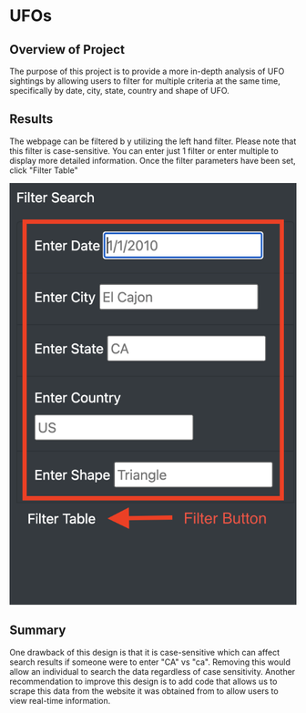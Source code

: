 # UFOs

## Overview of Project
The purpose of this project is to provide a more in-depth analysis of UFO sightings by allowing users to filter for multiple criteria at the same time, specifically by date, city, state, country and shape of UFO.


## Results
The webpage can be filtered b y utilizing the left hand filter. Please note that this filter is case-sensitive. You can enter just 1 filter or enter multiple to display more detailed information. Once the filter parameters have been set, click "Filter Table"

![filter.png](filter.png)


## Summary
One drawback of this design is that it is case-sensitive which can affect search results if someone were to enter "CA" vs "ca". Removing this would allow an individual to search the data regardless of case sensitivity. Another recommendation to improve this design is to add code that allows us to scrape this data from the website it was obtained from to allow users to view real-time information. 